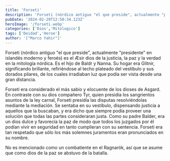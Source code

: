 ```yaml
---
title: 'Forseti'
description: 'Forseti (nórdico antiguo "el que preside", actualmente "presidente" en islandés moderno y feroés) es el Æsir dios de la justicia, la paz y la verdad en la mitología nórdica. Es el hijo de Baldr y Nanna.'
pubDate: '2024-02-29T12:50:34.123Z'
heroImage: '/forseti.webp'
categories: ['Dios','Mitologico']
tags: ['Deidad','Heroe']
author: '["Marco Yahir"]'
---
```


Forseti (nórdico antiguo "el que preside", actualmente "presidente" en islandés moderno y feroés) es el Æsir dios de la justicia, la paz y la verdad en la mitología nórdica. Es el hijo de Baldr y Nanna. Su hogar era Glitnir, significando brillante, refiriéndose al techo plateado del vestíbulo y sus dorados pilares, de los cuales irradiaban luz que podía ser vista desde una gran distancia.

Forseti era considerado el más sabio y elocuente de los dioses de Asgard. En contraste con su dios compañero Tyr, quien presidía los sangrientos asuntos de la ley carnal, Forseti presidía las disputas resolviéndolas mediante la mediación. Se sentaba en su vestíbulo, dispensando justicia a aquellos que la buscaban, y era dicho que siempre podía proveer una solución que todas las partes consideraran justa. Como su padre Balder, era un dios dulce y favorecía la paz de modo que todos los juzgados por él podían vivir en seguridad en tanto cumplieran con su sentencia. Forseti era tan respetado que sólo los más solemnes juramentos eran pronunciados en su nombre.

No es mencionado como un combatiente en el Ragnarök, así que se asume que como dios de la paz se abstuvo de la batalla.